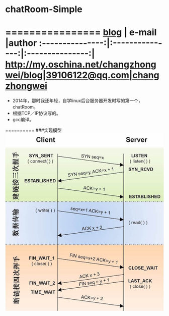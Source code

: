 # chatRoom-Simple
================
[blog](http://my.oschina.net/changzhongwei/blog)  | e-mail |author
:---------------:|:---------------:|:---------------:|
http://my.oschina.net/changzhongwei/blog|39106122@qq.com|changzhongwei
===========================
* 2014年，那时我还年轻，自学linux后台服务器开发时写的第一个，chatRoom。
* 根据TCP／IP协议写的。
* gcc编译。

==========
###实现模型
![](https://github.com/ChangZhongWei/chatRoom-Simple/blob/master/tcp-ip.jpg)

